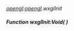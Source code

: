 _[opengl](../../modules/opengl/opengl-module.md):[opengl](../../modules/opengl/opengl-module.md).wxglInit_
##### Function wxglInit:Void(  )
